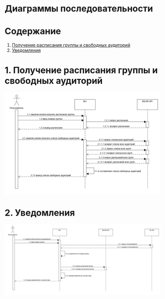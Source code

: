 # Диаграммы последовательности

# Содержание
1. [Получение расписания группы и свободных аудиторий](#1)  
2. [Уведомления](#2)  

<a name="1"/>

# 1. Получение расписания группы и свободных аудиторий
![Диаграмма активностей 1](/Diagrams/Images/Sequence13.jpg)

<a name="2"/>

# 2. Уведомления
![Диаграмма активностей 2](/Diagrams/Images/Sequence23.jpg)
